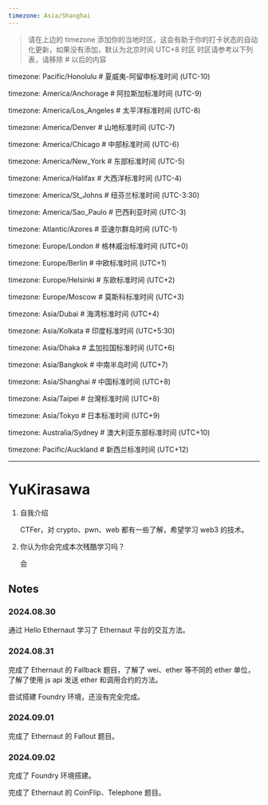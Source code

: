 ```yaml
---
timezone: Asia/Shanghai
---
```


> 请在上边的 timezone 添加你的当地时区，这会有助于你的打卡状态的自动化更新，如果没有添加，默认为北京时间 UTC+8 时区
> 时区请参考以下列表，请移除 # 以后的内容

timezone: Pacific/Honolulu # 夏威夷-阿留申标准时间 (UTC-10)

timezone: America/Anchorage # 阿拉斯加标准时间 (UTC-9)

timezone: America/Los_Angeles # 太平洋标准时间 (UTC-8)

timezone: America/Denver # 山地标准时间 (UTC-7)

timezone: America/Chicago # 中部标准时间 (UTC-6)

timezone: America/New_York # 东部标准时间 (UTC-5)

timezone: America/Halifax # 大西洋标准时间 (UTC-4)

timezone: America/St_Johns # 纽芬兰标准时间 (UTC-3:30)

timezone: America/Sao_Paulo # 巴西利亚时间 (UTC-3)

timezone: Atlantic/Azores # 亚速尔群岛时间 (UTC-1)

timezone: Europe/London # 格林威治标准时间 (UTC+0)

timezone: Europe/Berlin # 中欧标准时间 (UTC+1)

timezone: Europe/Helsinki # 东欧标准时间 (UTC+2)

timezone: Europe/Moscow # 莫斯科标准时间 (UTC+3)

timezone: Asia/Dubai # 海湾标准时间 (UTC+4)

timezone: Asia/Kolkata # 印度标准时间 (UTC+5:30)

timezone: Asia/Dhaka # 孟加拉国标准时间 (UTC+6)

timezone: Asia/Bangkok # 中南半岛时间 (UTC+7)

timezone: Asia/Shanghai # 中国标准时间 (UTC+8)

timezone: Asia/Taipei # 台灣标准时间 (UTC+8)

timezone: Asia/Tokyo # 日本标准时间 (UTC+9)

timezone: Australia/Sydney # 澳大利亚东部标准时间 (UTC+10)

timezone: Pacific/Auckland # 新西兰标准时间 (UTC+12)

---

# YuKirasawa

1. 自我介绍

   CTFer，对 crypto、pwn、web 都有一些了解，希望学习 web3 的技术。

2. 你认为你会完成本次残酷学习吗？

   会

## Notes

<!-- Content_START -->

### 2024.08.30

通过 Hello Ethernaut 学习了 Ethernaut 平台的交互方法。

### 2024.08.31

完成了 Ethernaut 的 Fallback 题目，了解了 wei、ether 等不同的 ether 单位，了解了使用 js api 发送 ether 和调用合约的方法。

尝试搭建 Foundry 环境，还没有完全完成。

### 2024.09.01

完成了 Ethernaut 的 Fallout 题目。

### 2024.09.02

完成了 Foundry 环境搭建。

完成了 Ethernaut 的 CoinFlip、Telephone 题目。

<!-- Content_END -->
